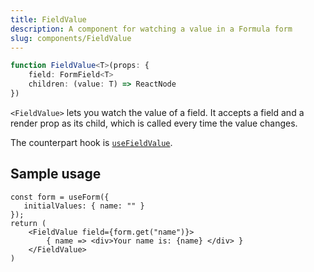 ```yaml
---
title: FieldValue
description: A component for watching a value in a Formula form
slug: components/FieldValue
---
```


```typescript
function FieldValue<T>(props: {
    field: FormField<T>
    children: (value: T) => ReactNode
})
```

`<FieldValue>` lets you watch the value of a field. It accepts a field and a render prop as its child, which
is called every time the value changes.

The counterpart hook is [`useFieldValue`](/hooks/useFieldValue).

## Sample usage 

```tsx
const form = useForm({
   initialValues: { name: "" }
});
return (
    <FieldValue field={form.get("name")}>
        { name => <div>Your name is: {name} </div> }
    </FieldValue>
)
```
